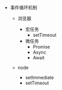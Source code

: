 - 事件循环机制

  - 浏览器

    - 宏任务
      - setTimeout
    - 微任务
      - Promise
      - Async 
      - Await

  - node

    - setImmediate
    - setTimeout

    
